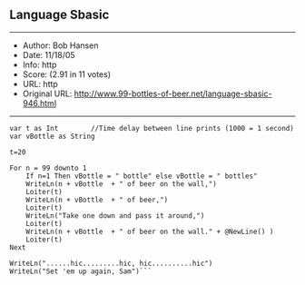 
## Language Sbasic ##
---
- Author: Bob Hansen
- Date: 11/18/05
- Info: http
- Score:  (2.91 in 11 votes)
- URL: http
- Original URL: http://www.99-bottles-of-beer.net/language-sbasic-946.html
---

```var n as Int
var t as Int		//Time delay between line prints (1000 = 1 second)
var vBottle as String

t=20

For n = 99 downto 1
    If n=1 Then vBottle = " bottle" else vBottle = " bottles" 
    WriteLn(n + vBottle  + " of beer on the wall,")
    Loiter(t)
    WriteLn(n + vBottle  + " of beer,")
    Loiter(t)
    WriteLn("Take one down and pass it around,")
    Loiter(t)
    WriteLn(n + vBottle  + " of beer on the wall." + @NewLine() )
    Loiter(t)
Next

WriteLn("......hic.........hic, hic..........hic")
WriteLn("Set 'em up again, Sam")```
